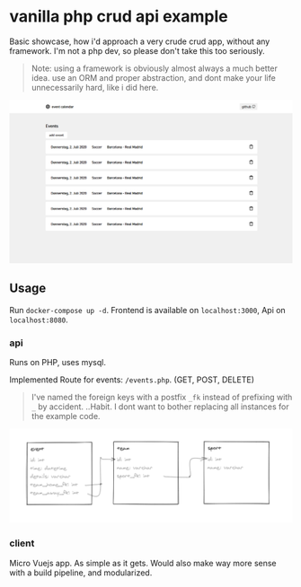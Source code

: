 # vanilla php crud api example
Basic showcase, how i'd approach a very crude crud app, without any framework.
I'm not a php dev, so please don't take this too seriously. 

> Note: using a framework is obviously almost always a much better idea. use an ORM and proper abstraction, and dont make your life unnecessarily hard, like i did here.

![screenshot](screenshot.png)

## Usage
Run `docker-compose up -d`. Frontend is available on `localhost:3000`, Api on `localhost:8080`.

### api
Runs on PHP, uses mysql.

Implemented Route for events: `/events.php`. (GET, POST, DELETE)

> I've named the foreign keys with a postfix `_fk` instead of prefixing with `_` by accident.
> ..Habit. I dont want to bother replacing all instances for the example code.

![erm](ERM.png)

### client
Micro Vuejs app. As simple as it gets. 
Would also make way more sense with a build pipeline, and modularized.
